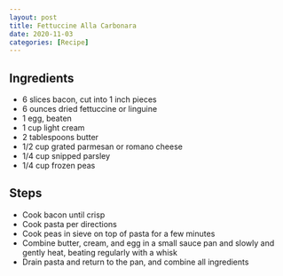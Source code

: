 ```yaml
---
layout: post
title: Fettuccine Alla Carbonara
date: 2020-11-03
categories: [Recipe]
---
```


## Ingredients

* 6 slices bacon, cut into 1 inch pieces
* 6 ounces dried fettuccine or linguine
* 1 egg, beaten
* 1 cup light cream
* 2 tablespoons butter
* 1/2 cup grated parmesan or romano cheese
* 1/4 cup snipped parsley
* 1/4 cup frozen peas

## Steps

- Cook bacon until crisp
- Cook pasta per directions
- Cook peas in sieve on top of pasta for a few minutes
- Combine butter, cream, and egg in a small sauce pan and slowly and gently heat, beating regularly with a whisk
- Drain pasta and return to the pan, and combine all ingredients
